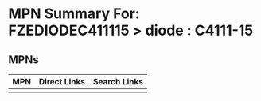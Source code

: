 



# MPN Summary For: FZEDIODEC411115 > diode : C4111-15

## MPNs
  

|MPN|Direct Links|Search Links|
| :--- | :--- | :--- |
||||
